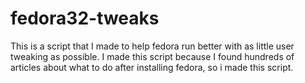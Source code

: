 # fedora32-tweaks
This is a script that I made to help fedora run better with as little user tweaking as possible. I made this script because I found hundreds of articles about what to do after installing fedora, so i made this script.
